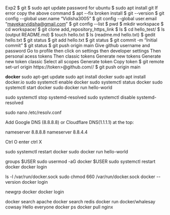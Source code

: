 Exp2
$ git
$ sudo apt update
password for ubuntu
$ sudo apt install git
If error copy the above command $ apt --fix broken install
$ git --version
$ git config --global user.name “Vidisha3005”
$ git config --global user.email “mayekarvidisha@gmail.com”
$ git config --list
$ pwd
$ mkdir workspace
$ cd workspace/
$ git clone add_repository_https_link
$ ls
$ cd hello_test/
 $ ls    (output README.md)
$ touch hello.txt
$ ls             (readme.md hello.txt)
$   gedit hello.txt
$ git status
$ git add hello.txt
$ git status
$ git commit -m “Initial commit”
$ git status
$ git push origin main
Give github username and password
Go to profile then click on settings then developer settings 
Then personal acess tokens
Then classic tokens
Generate new tokens 
Generate new token classic
Select all scopes
Generate token
Copy token
$ git remote set-url origin https://token>@github.com/<username>/<repo>
$ git push origin main


**docker**
sudo apt-get update
sudo apt install docker
sudo apt install docker.io
sudo systemctl enable docker
sudo systemctl status docker
sudo systemctl start docker
sudo docker run hello-world



sudo systemctl stop systemd-resolved
sudo systemctl disable systemd-resolved

sudo nano /etc/resolv.conf

Add Google DNS (8.8.8.8) or Cloudflare DNS(1.1.1.1) at the top:


nameserver 8.8.8.8
nameserver 8.8.4.4

Ctrl O   enter ctrl X

sudo systemctl restart docker
sudo docker run hello-world

groups $USER
sudo usermod -aG docker $USER
sudo systemctl restart docker
docker login

ls -l /var/run/docker.sock
sudo chmod 660 /var/run/docker.sock
docker --version
docker login



newgrp docker
docker login

docker search apache
docker search redis
docker run docker/whalesay cowsay Hello everyone 
docker ps
docker pull nginx
